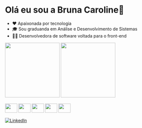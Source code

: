 # Olá eu sou a Bruna Caroline👋

- ❤️ Apaixonada por tecnologia
- 🎓 Sou graduanda em Análise e Desenvolvimento de Sistemas
- 👩‍💻 Desenvolvedora de software voltada para o front-end

<div style= "display:inline_block">
  <img  height="180em" src="https://github-readme-stats.vercel.app/api?username=BrunaCarolinee&show_icons=true&theme=onedark">
  <img  height="180em" src="https://github-readme-stats.vercel.app/api/top-langs/?username=BrunaCarolinee&layout=compact&theme=onedark"/>
<div/>


<div style= "display: inline_block"><br/>
  <img height="30" width="40" src="https://cdn.jsdelivr.net/gh/devicons/devicon/icons/html5/html5-original.svg" />
  <img height="30" width="40" src="https://cdn.jsdelivr.net/gh/devicons/devicon/icons/css3/css3-original.svg" />
  <img height="30" width="40" src="https://cdn.jsdelivr.net/gh/devicons/devicon/icons/javascript/javascript-original.svg" />
  <img height="30" width="40" src="https://cdn.jsdelivr.net/gh/devicons/devicon/icons/react/react-original.svg" />
  <img height="30" width="40" src="https://cdn.jsdelivr.net/gh/devicons/devicon/icons/git/git-original.svg" />
</div>

[![LinkedIn](https://img.shields.io/badge/LinkedIn-0077B5?style=for-the-badge&logo=linkedin&logoColor=white)](https://linkedin.com/in/bruna-caroline-benedito)
